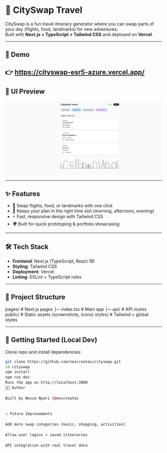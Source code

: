 # 🌆 CitySwap Travel

CitySwap is a fun travel itinerary generator where you can swap parts of your day (flights, food, landmarks) for new adventures.  
Built with **Next.js + TypeScript + Tailwind CSS** and deployed on **Vercel**.

---

## 🚀 Demo
👉 https://cityswap-esr5-azure.vercel.app/
---

## 📸 UI Preview
![CitySwap Demo](./public/cityswap%20UI.png)

---

## ✨ Features
- 🔀 Swap flights, food, or landmarks with one click  
- 📅 Keeps your plan in the right time slot (morning, afternoon, evening)  
- ⚡ Fast, responsive design with Tailwind CSS  
- 🌍 Built for quick prototyping & portfolio showcasing  

---

## 🛠️ Tech Stack
- **Frontend**: Next.js (TypeScript, React 19)  
- **Styling**: Tailwind CSS  
- **Deployment**: Vercel  
- **Linting**: ESLint + TypeScript rules  

---

## 📂 Project Structure
pages/ # Next.js pages
├─ index.tsx # Main app
├─ api/ # API routes
public/ # Static assets (screenshots, icons)
styles/ # Tailwind + global styles



---

## 🚦 Getting Started (Local Dev)
Clone repo and install dependencies:
```bash
git clone https://github.com/nescreates/cityswap.git
cd cityswap
npm install
npm run dev
Runs the app on http://localhost:3000
👩‍💻 Author

Built by Nessa Nyari (@nescreates


⭐ Future Improvements

Add more swap categories (music, shopping, activities)

Allow user logins + saved itineraries

API integration with real travel data
